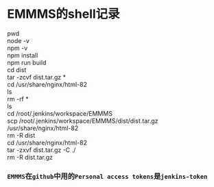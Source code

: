 # EMMMS的shell记录

pwd  
node -v  
npm -v  
npm install  
npm run build  
cd dist  
tar -zcvf dist.tar.gz *  
cd /usr/share/nginx/html-82  
ls  
rm -rf *  
ls  
cd /root/.jenkins/workspace/EMMMS  
scp /root/.jenkins/workspace/EMMMS/dist/dist.tar.gz /usr/share/nginx/html-82  
rm -R dist  
cd /usr/share/nginx/html-82  
tar -zxvf dist.tar.gz -C ./  
rm -R dist.tar.gz  


### `EMMMS`在`github`中用的`Personal access tokens`是`jenkins-token`  
